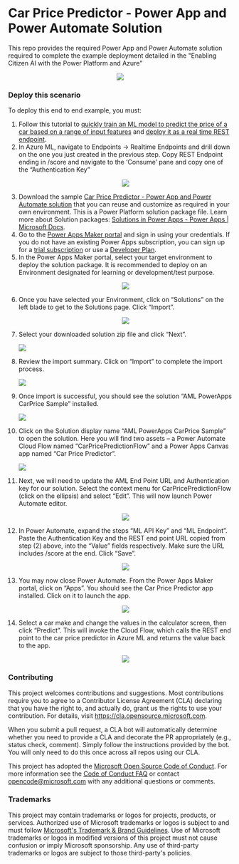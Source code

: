 # Car Price Predictor - Power App and Power Automate Solution

This repo provides the required Power App and Power Automate solution required to complete the example deployment detailed in the "Enabling Citizen AI with the Power Platform and Azure" <p align ="center"><img src="/Images/1.CarPriceAppFrontEnd.png">

### Deploy this scenario

To deploy this end to end example, you must:

1. Follow this tutorial to [quickly train an ML model to predict the price of a car based on a range of input features](https://docs.microsoft.com/en-us/azure/machine-learning/tutorial-designer-automobile-price-train-score) and [deploy it as a real time REST endpoint](https://docs.microsoft.com/en-us/azure/machine-learning/tutorial-designer-automobile-price-deploy).
2. In Azure ML, navigate to Endpoints -> Realtime Endpoints and drill down on the one you just created in the previous step. Copy REST Endpoint ending in /score and navigate to the ‘Consume’ pane and copy one of the “Authentication Key”<p align ="center"><img src="/Images/2.AMLEndpoint.png">
3. Download the sample [Car Price Predictor - Power App and Power Automate solution](https://github.com/Azure/carprice-aml-powerapp/tree/main/CarPricePredictor%20Solution) that you can reuse and customize as required in your own environment. This is a Power Platform solution package file. Learn more about Solution packages: [Solutions in Power Apps - Power Apps | Microsoft Docs](https://docs.microsoft.com/en-us/powerapps/maker/data-platform/solutions-overview).
4. Go to the [Power Apps Maker portal](https://make.powerapps.com) and sign in using your credentials. If you do not have an existing Power Apps subscription, you can sign up for a [trial subscription](https://make.powerapps.com/signup?redirect=marketing&utm_source=PAMarketing&utm_medium=body&utm_campaign=getstartedfree&email=) or use a [Developer Plan](https://powerapps.microsoft.com/en-us/developerplan/).
5. In the Power Apps Maker portal, select your target environment to deploy the solution package. It is recommended to deploy on an Environment designated for learning or development/test purpose.<p align ="center"><img src="/Images/3.PowerAppMakerPortal.png">
6. Once you have selected your Environment, click on “Solutions” on the left blade to get to the Solutions page. Click “Import”.<p align ="center"><img src="/Images/4.PowerAPPSolutionPane.png">
7. Select your downloaded solution zip file and click “Next”.<p align ="cemter"><img src="/Images/5.PowerAppImportSolution.png">
8. Review the import summary. Click on “Import” to complete the import process.<p align ="cemter"><img src="/Images/6.PowerAppImportSummary.png">
9. Once import is successful, you should see the solution “AML PowerApps CarPrice Sample” installed.<p align ="cemter"><img src="/Images/7.PowerAppImportSuccessful.png">
10. Click on the Solution display name “AML PowerApps CarPrice Sample” to open the solution. Here you will find two assets – a Power Automate Cloud Flow named “CarPricePredictionFlow” and a Power Apps Canvas app named “Car Price Predictor”.<p align ="cemter"><img src="/Images/8.PowerAppSolutionsList.png">
11. Next, we will need to update the AML End Point URL and Authentication key for our solution. Select the context menu for CarPricePredictionFlow (click on the ellipsis) and select “Edit”. This will now launch Power Automate editor.<p align ="center"><img src="/Images/9.PowerAppSelectSolution.png">
12. In Power Automate, expand the steps “ML API Key” and “ML Endpoint”. Paste the Authentication Key and the REST end point URL copied from step (2) above, into the “Value” fields respectively. Make sure the URL includes /score at the end. Click “Save”.<p align ="center"><img src="/Images/10.PowerAppUpdateEndpoint.png">
13. You may now close Power Automate. From the Power Apps Maker portal, click on “Apps”. You should see the Car Price Predictor app installed. Click on it to launch the app.<p align ="center"><img src="/Images/11.PowerAppInstallVerification.png">
14. Select a car make and change the values in the calculator screen, then click “Predict”. This will invoke the Cloud Flow, which calls the REST end point to the car price predictor in Azure ML and returns the value back to the app.<p align ="center"><img src="/Images/12.PowerAppsHitPredict.png">

### Contributing

This project welcomes contributions and suggestions.  Most contributions require you to agree to a
Contributor License Agreement (CLA) declaring that you have the right to, and actually do, grant us
the rights to use your contribution. For details, visit https://cla.opensource.microsoft.com.

When you submit a pull request, a CLA bot will automatically determine whether you need to provide
a CLA and decorate the PR appropriately (e.g., status check, comment). Simply follow the instructions
provided by the bot. You will only need to do this once across all repos using our CLA.

This project has adopted the [Microsoft Open Source Code of Conduct](https://opensource.microsoft.com/codeofconduct/).
For more information see the [Code of Conduct FAQ](https://opensource.microsoft.com/codeofconduct/faq/) or
contact [opencode@microsoft.com](mailto:opencode@microsoft.com) with any additional questions or comments.

### Trademarks

This project may contain trademarks or logos for projects, products, or services. Authorized use of Microsoft 
trademarks or logos is subject to and must follow 
[Microsoft's Trademark & Brand Guidelines](https://www.microsoft.com/en-us/legal/intellectualproperty/trademarks/usage/general).
Use of Microsoft trademarks or logos in modified versions of this project must not cause confusion or imply Microsoft sponsorship.
Any use of third-party trademarks or logos are subject to those third-party's policies.
